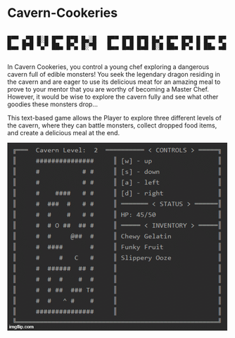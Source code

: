 # Cavern-Cookeries


<pre>

█▀▀ ▄▀█ █░█ █▀▀ █▀█ █▄░█   █▀▀ █▀█ █▀█ █▄▀ █▀▀ █▀█ █ █▀▀ █▀
█▄▄ █▀█ ▀▄▀ ██▄ █▀▄ █░▀█   █▄▄ █▄█ █▄█ █░█ ██▄ █▀▄ █ ██▄ ▄█

</pre>

In Cavern Cookeries, you control a young chef exploring a dangerous cavern full of edible monsters! You seek the legendary dragon residing in the cavern and are eager to use its delicious meat for an amazing meal to prove to your mentor that you are worthy of becoming a Master Chef. However, it would be wise to explore the cavern fully and see what other goodies these monsters drop...

This text-based game allows the Player to explore three different levels of the cavern, where they can battle monsters, collect dropped food items, and create a delicious meal at the end.

![demo_gif](demo/battle_gif.gif)
